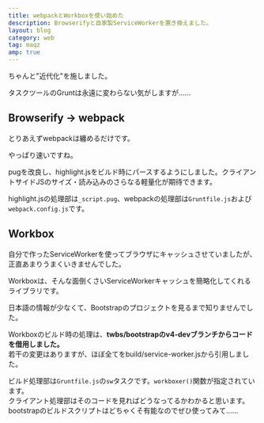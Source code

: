 ```yaml
---
title: webpackとWorkboxを使い始めた
description: Browserifyと自家製ServiceWorkerを置き換えました。
layout: blog
category: web
tag: maqz
amp: true
---
```


ちゃんと"近代化"を施しました。

タスクツールのGruntは永遠に変わらない気がしますが……

## Browserify → webpack

とりあえずwebpackは纏めるだけです。

やっぱり速いですね。

pugを改良し、highlight.jsをビルド時にパースするようにしました。クライアントサイドJSのサイズ・読み込みのさらなる軽量化が期待できます。

highlight.jsの処理部は`_script.pug`、webpackの処理部は`Gruntfile.js`および`webpack.config.js`です。

## Workbox

自分で作ったServiceWorkerを使ってブラウザにキャッシュさせていましたが、正直あまりうまくいきませんでした。

Workboxは、そんな面倒くさいServiceWorkerキャッシュを簡略化してくれるライブラリです。

日本語の情報が少なくて、Bootstrapのプロジェクトを見るまで知りませんでした。

Workboxのビルド時の処理は、**twbs/bootstrapのv4-devブランチからコードを借用しました。**  
若干の変更はありますが、ほぼ全てをbuild/service-worker.jsから引用しました。

ビルド処理部は`Gruntfile.js`の`sw`タスクです。`workboxer()`関数が指定されています。  
クライアント処理部はそのコードを見ればどうなってるかわかると思います。  
bootstrapのビルドスクリプトはどちゃくそ有能なのでぜひ使ってみて……
